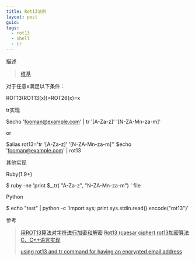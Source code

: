 ```yaml
---
title: Rot13法则
layout: post
guid:
tags:
  - rot13
  - shell
  - tr
---
```


描述

>
>[维基](http://zh.wikipedia.org/zh-cn/ROT13)

对于任意x满足以下条件：
>
  ROT13(ROT13(x))=ROT26(x)=x

tr实现
>
  $echo 'fooman@example.com' | tr '[A-Za-z]' '[N-ZA-Mn-za-m]'

or
>
  $alias rot13='tr '[A-Za-z]' '[N-ZA-Mn-za-m]''
  $echo 'fooman@example.com' | rot13
>

其他实现
>
  Ruby(1.9+)

  $ ruby -ne 'print $_.tr( "A-Za-z", "N-ZA-Mn-za-m") ' file

>
  Python

  $ echo "test" | python -c 'import sys; print sys.stdin.read().encode("rot13")'

参考

>[用ROT13算法对字符进行加密和解密](http://www.verydemo.com/demo_c128_i76698.html)
>[Rot13 (caesar cipher) rot13加密算法C、C++语言实现](http://www.dreamincode.net/forums/topic/80393-rot13-caesar-cipher/) 
>
>[using rot13 and tr command for having an encrypted email address](http://stackoverflow.com/questions/5442436/using-rot13-and-tr-command-for-having-an-encrypted-email-address)